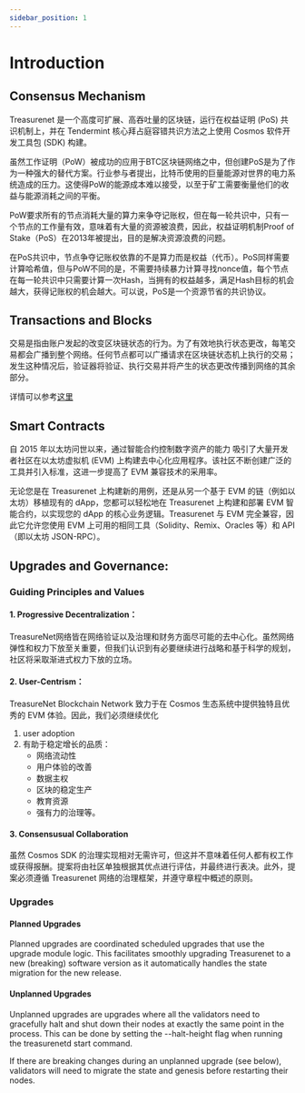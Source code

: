 ```yaml
---
sidebar_position: 1
---
```


# Introduction

## Consensus Mechanism

Treasurenet 是一个高度可扩展、高吞吐量的区块链，运行在权益证明 (PoS) 共识机制上，并在 Tendermint 核心拜占庭容错共识方法之上使用 Cosmos 软件开发工具包 (SDK) 构建。

虽然工作证明（PoW）被成功的应用于BTC区块链网络之中，但创建PoS是为了作为一种强大的替代方案。行业参与者提出，比特币使用的巨量能源对世界的电力系统造成的压力。这使得PoW的能源成本难以接受，以至于矿工需要衡量他们的收益与能源消耗之间的平衡。

PoW要求所有的节点消耗大量的算力来争夺记账权，但在每一轮共识中，只有一个节点的工作量有效，意味着有大量的资源被浪费，因此，权益证明机制Proof of Stake（PoS）在2013年被提出，目的是解决资源浪费的问题。

在PoS共识中，节点争夺记账权依靠的不是算力而是权益（代币）。PoS同样需要计算哈希值，但与PoW不同的是，不需要持续暴力计算寻找nonce值，每个节点在每一轮共识中只需要计算一次Hash，当拥有的权益越多，满足Hash目标的机会越大，获得记账权的机会越大。可以说，PoS是一个资源节省的共识协议。



## Transactions and Blocks

交易是指由账户发起的改变区块链状态的行为。为了有效地执行状态更改，每笔交易都会广播到整个网络。任何节点都可以广播请求在区块链状态机上执行的交易；发生这种情况后，验证器将验证、执行交易并将产生的状态更改传播到网络的其余部分。

详情可以参考[这里](./concepts/transactions.md)



## Smart Contracts

自 2015 年以太坊问世以来，通过智能合约控制数字资产的能力 吸引了大量开发者社区在以太坊虚拟机 (EVM) 上构建去中心化应用程序。该社区不断创建广泛的工具并引入标准，这进一步提高了 EVM 兼容技术的采用率。

无论您是在 Treasurenet 上构建新的用例，还是从另一个基于 EVM 的链（例如以太坊）移植现有的 dApp，您都可以轻松地在 Treasurenet 上构建和部署 EVM 智能合约，以实现您的 dApp 的核心业务逻辑。Treasurenet 与 EVM 完全兼容，因此它允许您使用 EVM 上可用的相同工具（Solidity、Remix、Oracles 等）和 API（即以太坊 JSON-RPC）。


## Upgrades and Governance:

### Guiding Principles and Values

#### 1. Progressive Decentralization：

TreasureNet网络皆在网络验证以及治理和财务方面尽可能的去中心化。虽然网络弹性和权力下放至关重要，但我们认识到有必要继续进行战略和基于科学的规划，社区将采取渐进式权力下放的立场。

#### 2. User-Centrism：

TreasureNet Blockchain Network 致力于在 Cosmos 生态系统中提供独特且优秀的 EVM 体验。因此，我们必须继续优化 
  1. user adoption 
  2. 有助于稳定增长的品质：
      - 网络流动性
      - 用户体验的改善
      - 数据主权
      - 区块的稳定生产
      - 教育资源
      - 强有力的治理等。

#### 3. Consensusual Collaboration

虽然 Cosmos SDK 的治理实现相对无需许可，但这并不意味着任何人都有权工作或获得报酬。提案将由社区单独根据其优点进行评估，并最终进行表决。此外，提案必须遵循 Treasurenet 网络的治理框架，并遵守章程中概述的原则。

### Upgrades

#### Planned Upgrades
Planned upgrades are coordinated scheduled upgrades that use the upgrade module logic. This facilitates smoothly upgrading Treasurenet to a new (breaking) software version as it automatically handles the state migration for the new release.

#### Unplanned Upgrades
Unplanned upgrades are upgrades where all the validators need to gracefully halt and shut down their nodes at exactly the same point in the process. This can be done by setting the --halt-height flag when running the treasurenetd start command.

If there are breaking changes during an unplanned upgrade (see below), validators will need to migrate the state and genesis before restarting their nodes.


